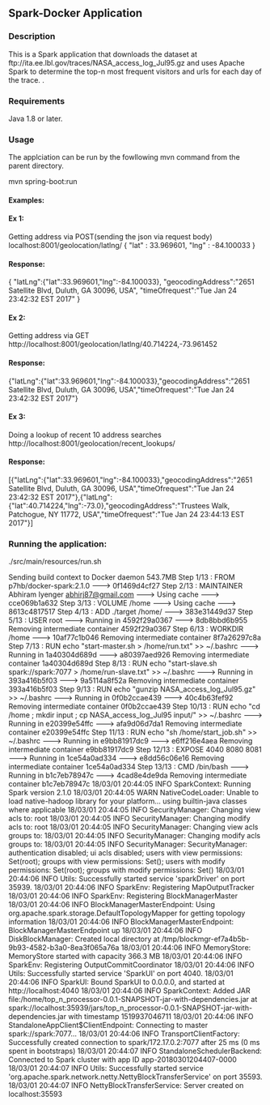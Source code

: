 <h2>Spark-Docker Application</h2>
<h3>Description</h3>
This is a Spark application that downloads the dataset at ftp://ita.ee.lbl.gov/traces/NASA_access_log_Jul95.gz and uses Apache Spark to determine the top-n most frequent visitors and urls for each day of the trace. .  







<h3>Requirements</h3>
Java 1.8 or later.

<h3>Usage</h3>
The applciation can be run by the fowllowing mvn command from the parent directory.

mvn spring-boot:run



<h4>Examples:</h4> 

<h4>Ex 1:</h4>Getting address via POST(sending the json via request body)
localhost:8001/geolocation/latlng/ { "lat" : 33.969601, "lng" : -84.100033 }

<h4>Response:</h4>

{ "latLng":{"lat":33.969601,"lng":-84.100033}, "geocodingAddress":"2651 Satellite Blvd, Duluth, GA 30096, USA", "timeOfrequest":"Tue Jan 24 23:42:32 EST 2017" }

<h4>Ex 2:</h4> Getting address via GET
http://localhost:8001/geolocation/latlng/40.714224,-73.961452

<h4>Response:</h4> {"latLng":{"lat":33.969601,"lng":-84.100033},"geocodingAddress":"2651 Satellite Blvd, Duluth, GA 30096, USA","timeOfrequest":"Tue Jan 24 23:42:32 EST 2017"}

<h4>Ex 3:</h4> Doing a lookup of recent 10 address searches
http://localhost:8001/geolocation/recent_lookups/

<h4>Response:</h4>

[{"latLng":{"lat":33.969601,"lng":-84.100033},"geocodingAddress":"2651 Satellite Blvd, Duluth, GA 30096, USA","timeOfrequest":"Tue Jan 24 23:42:32 EST 2017"},{"latLng":{"lat":40.714224,"lng":-73.0},"geocodingAddress":"Trustees Walk, Patchogue, NY 11772, USA","timeOfrequest":"Tue Jan 24 23:44:13 EST 2017"}]

<h3>Running the application:</h3>
./src/main/resources/run.sh


Sending build context to Docker daemon  543.7MB
Step 1/13 : FROM p7hb/docker-spark:2.1.0
 ---> 0f1469d4cf27
Step 2/13 : MAINTAINER Abhiram Iyenger <abhirj87@gmail.com>
 ---> Using cache
 ---> cce069b1a632
Step 3/13 : VOLUME /home
 ---> Using cache
 ---> 8613c4817517
Step 4/13 : ADD ./target /home/
 ---> 383e31449d37
Step 5/13 : USER root
 ---> Running in 4592f29a0367
 ---> 8db8bbd6b955
Removing intermediate container 4592f29a0367
Step 6/13 : WORKDIR /home
 ---> 10af77c1b046
Removing intermediate container 8f7a26297c8a
Step 7/13 : RUN echo "start-master.sh > /home/run.txt" >> ~/.bashrc
 ---> Running in 1a40304d689d
 ---> a80397aed926
Removing intermediate container 1a40304d689d
Step 8/13 : RUN echo "start-slave.sh spark://spark:7077 > /home/run-slave.txt" >> ~/.bashrc
 ---> Running in 393a416b5f03
 ---> 9a5114a8f52a
Removing intermediate container 393a416b5f03
Step 9/13 : RUN echo "gunzip NASA_access_log_Jul95.gz" >> ~/.bashrc
 ---> Running in 0f0b2ccae439
 ---> 40c4b63fef92
Removing intermediate container 0f0b2ccae439
Step 10/13 : RUN echo "cd /home ; mkdir input ; cp NASA_access_log_Jul95 input/" >> ~/.bashrc
 ---> Running in e20399e54ffc
 ---> afa9d06d7da1
Removing intermediate container e20399e54ffc
Step 11/13 : RUN echo "sh /home/start_job.sh" >> ~/.bashrc
 ---> Running in e9bb81917dc9
 ---> e6ff216e4aea
Removing intermediate container e9bb81917dc9
Step 12/13 : EXPOSE 4040 8080 8081
 ---> Running in 1ce54a0ad334
 ---> e8dd56c06e16
Removing intermediate container 1ce54a0ad334
Step 13/13 : CMD /bin/bash
 ---> Running in b1c7eb78947c
 ---> 4cad8e4de9da
Removing intermediate container b1c7eb78947c
18/03/01 20:44:05 INFO SparkContext: Running Spark version 2.1.0
18/03/01 20:44:05 WARN NativeCodeLoader: Unable to load native-hadoop library for your platform... using builtin-java classes where applicable
18/03/01 20:44:05 INFO SecurityManager: Changing view acls to: root
18/03/01 20:44:05 INFO SecurityManager: Changing modify acls to: root
18/03/01 20:44:05 INFO SecurityManager: Changing view acls groups to: 
18/03/01 20:44:05 INFO SecurityManager: Changing modify acls groups to: 
18/03/01 20:44:05 INFO SecurityManager: SecurityManager: authentication disabled; ui acls disabled; users  with view permissions: Set(root); groups with view permissions: Set(); users  with modify permissions: Set(root); groups with modify permissions: Set()
18/03/01 20:44:06 INFO Utils: Successfully started service 'sparkDriver' on port 35939.
18/03/01 20:44:06 INFO SparkEnv: Registering MapOutputTracker
18/03/01 20:44:06 INFO SparkEnv: Registering BlockManagerMaster
18/03/01 20:44:06 INFO BlockManagerMasterEndpoint: Using org.apache.spark.storage.DefaultTopologyMapper for getting topology information
18/03/01 20:44:06 INFO BlockManagerMasterEndpoint: BlockManagerMasterEndpoint up
18/03/01 20:44:06 INFO DiskBlockManager: Created local directory at /tmp/blockmgr-ef7a4b5b-9b93-4582-b3a0-8ea3f065a76a
18/03/01 20:44:06 INFO MemoryStore: MemoryStore started with capacity 366.3 MB
18/03/01 20:44:06 INFO SparkEnv: Registering OutputCommitCoordinator
18/03/01 20:44:06 INFO Utils: Successfully started service 'SparkUI' on port 4040.
18/03/01 20:44:06 INFO SparkUI: Bound SparkUI to 0.0.0.0, and started at http://localhost:4040
18/03/01 20:44:06 INFO SparkContext: Added JAR file:/home/top_n_processor-0.0.1-SNAPSHOT-jar-with-dependencies.jar at spark://localhost:35939/jars/top_n_processor-0.0.1-SNAPSHOT-jar-with-dependencies.jar with timestamp 1519937046711
18/03/01 20:44:06 INFO StandaloneAppClient$ClientEndpoint: Connecting to master spark://spark:7077...
18/03/01 20:44:06 INFO TransportClientFactory: Successfully created connection to spark/172.17.0.2:7077 after 25 ms (0 ms spent in bootstraps)
18/03/01 20:44:07 INFO StandaloneSchedulerBackend: Connected to Spark cluster with app ID app-20180301204407-0000
18/03/01 20:44:07 INFO Utils: Successfully started service 'org.apache.spark.network.netty.NettyBlockTransferService' on port 35593.
18/03/01 20:44:07 INFO NettyBlockTransferService: Server created on localhost:35593
